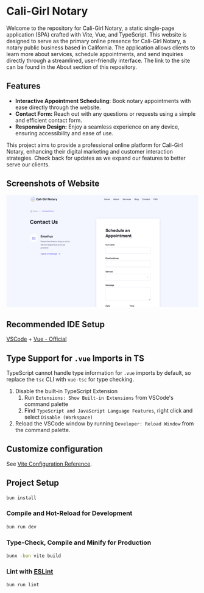 # Cali-Girl Notary

Welcome to the repository for Cali-Girl Notary, a static single-page application (SPA) crafted with Vite, Vue, and TypeScript. This website is designed to serve as the primary online presence for Cali-Girl Notary, a notary public business based in California. The application allows clients to learn more about services, schedule appointments, and send inquiries directly through a streamlined, user-friendly interface. The link to the site can be found in the About section of this repository.

## Features

- **Interactive Appointment Scheduling:** Book notary appointments with ease directly through the website.
- **Contact Form:** Reach out with any questions or requests using a simple and efficient contact form.
- **Responsive Design:** Enjoy a seamless experience on any device, ensuring accessibility and ease of use.

This project aims to provide a professional online platform for Cali-Girl Notary, enhancing their digital marketing and customer interaction strategies. Check back for updates as we expand our features to better serve our clients.

## Screenshots of Website

![Contact Form](https://github.com/lew-pop/vite-single-page-app/blob/main/src/assets/Cali-Girl-Contact-Form.png)
## Recommended IDE Setup

[VSCode](https://code.visualstudio.com/) + [Vue - Official](https://marketplace.visualstudio.com/items?itemName=Vue.volar) 

## Type Support for `.vue` Imports in TS

TypeScript cannot handle type information for `.vue` imports by default, so replace the `tsc` CLI with `vue-tsc` for type checking. 

1. Disable the built-in TypeScript Extension
    1) Run `Extensions: Show Built-in Extensions` from VSCode's command palette
    2) Find `TypeScript and JavaScript Language Features`, right click and select `Disable (Workspace)`
2. Reload the VSCode window by running `Developer: Reload Window` from the command palette.

## Customize configuration

See [Vite Configuration Reference](https://vitejs.dev/config/).

## Project Setup

```sh
bun install
```

### Compile and Hot-Reload for Development

```sh
bun run dev
```

### Type-Check, Compile and Minify for Production

```sh
bunx -bun vite build
```

### Lint with [ESLint](https://eslint.org/)

```sh
bun run lint
```

